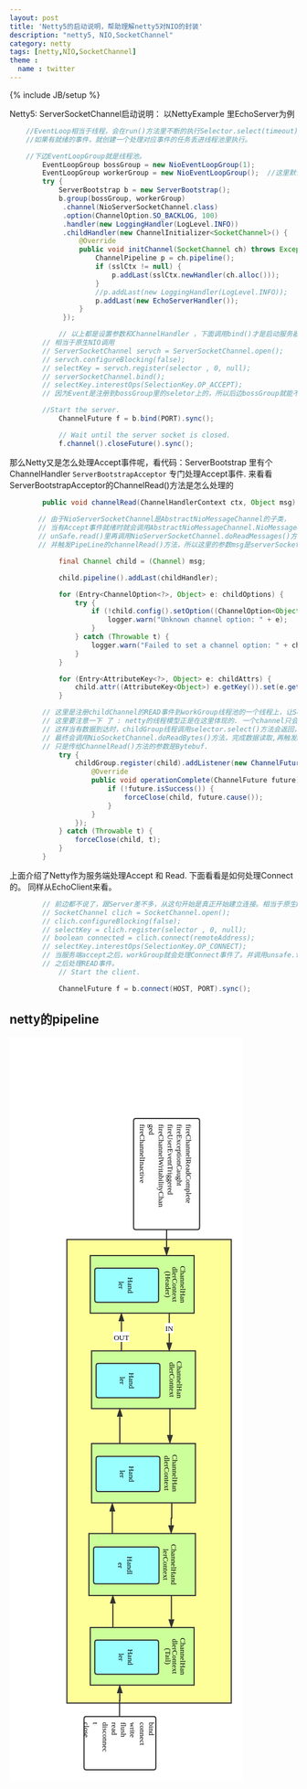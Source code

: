 ```yaml
---
layout: post
title: 'Netty5的启动说明，帮助理解netty5对NIO的封装'
description: "netty5, NIO,SocketChannel"
category: netty
tags: [netty,NIO,SocketChannel]
theme :
  name : twitter
---
```

{% include JB/setup %}

Netty5: ServerSocketChannel启动说明： 以NettyExample 里EchoServer为例

```java
	//EventLoop相当于线程，会在run()方法里不断的执行Selector.select(timeout)方法
	//如果有就绪的事件，就创建一个处理对应事件的任务丢进线程池里执行。

	//下边EventLoopGroup就是线程池。
        EventLoopGroup bossGroup = new NioEventLoopGroup(1);
        EventLoopGroup workerGroup = new NioEventLoopGroup();  //这里默认创建 cpu个数 * 2 个线程
        try {
            ServerBootstrap b = new ServerBootstrap();
            b.group(bossGroup, workerGroup)
             .channel(NioServerSocketChannel.class)
             .option(ChannelOption.SO_BACKLOG, 100)
             .handler(new LoggingHandler(LogLevel.INFO))
             .childHandler(new ChannelInitializer<SocketChannel>() {
                 @Override
                 public void initChannel(SocketChannel ch) throws Exception {
                     ChannelPipeline p = ch.pipeline();
                     if (sslCtx != null) {
                         p.addLast(sslCtx.newHandler(ch.alloc()));
                     }
                     //p.addLast(new LoggingHandler(LogLevel.INFO));
                     p.addLast(new EchoServerHandler());
                 }
             });

            // 以上都是设置参数和ChannelHandler ，下面调用bind()才是启动服务器.
	    // 相当于原生NIO调用
	    // ServerSocketChannel servch = ServerSocketChannel.open();
	    // servch.configureBlocking(false);
	    // selectKey = servch.register(selector , 0, null);  
	    // serverSocketChannel.bind();
 	    // selectKey.interestOps(SelectionKey.OP_ACCEPT);
	    // 因为Event是注册到bossGroup里的seletor上的，所以后边bossGroup就能不断的处理Accept事件了。

	    //Start the server.
            ChannelFuture f = b.bind(PORT).sync();

            // Wait until the server socket is closed.
            f.channel().closeFuture().sync();
```

那么Netty又是怎么处理Accept事件呢，看代码：ServerBootstrap 里有个ChannelHandler `ServerBootstrapAcceptor` 专门处理Accept事件.
来看看ServerBootstrapAcceptor的ChannelRead()方法是怎么处理的

```java
        public void channelRead(ChannelHandlerContext ctx, Object msg) {
	    
	   // 由于NioServerSocketChannel是AbstractNioMessageChannel的子类，
	   // 当有Accept事件就绪时就会调用AbstractNioMessageChannel.NioMessageUnsafe.read()方法，
	   // unSafe.read()里再调用NioServerSocketChannel.doReadMessages()方法，实现对serverSocketChannel.accept()的调用，完成三次握手，
	   // 并触发PipeLine的channelRead()方法，所以这里的参数msg是serverSocketChannel.accept()的返回结果: SocketChannel的封装类：NioSocketChannel

            final Channel child = (Channel) msg;

            child.pipeline().addLast(childHandler);

            for (Entry<ChannelOption<?>, Object> e: childOptions) {
                try {
                    if (!child.config().setOption((ChannelOption<Object>) e.getKey(), e.getValue())) {
                        logger.warn("Unknown channel option: " + e);
                    }
                } catch (Throwable t) {
                    logger.warn("Failed to set a channel option: " + child, t);
                }
            }

            for (Entry<AttributeKey<?>, Object> e: childAttrs) {
                child.attr((AttributeKey<Object>) e.getKey()).set(e.getValue());
            }

	    // 这里是注册childChannel的READ事件到workGroup线程池的一个线程上，让Selector 处理这个连接的Read事件。
        // 这里要注意一下 了 : netty的线程模型正是在这里体现的. 一个channel只会注册到一个EventLoop(线程)里,以后这个channel就由这个EventLoop负责了. 这样保证了channelHandler不会被多个线程调用. 避免了多线程并发的复杂性.
	    // 这样当有数据到达时，childGroup线程调用selector.select()方法会返回，并调用unSafe.read()方法。
	    // 最终会调用NioSocketChannel.doReadBytes()方法，完成数据读取,再触发PipeLine的channelRead()方法，跟Accep事件的处理一样的。
	    // 只是传给ChannelRead()方法的参数是Bytebuf.   
            try {
                childGroup.register(child).addListener(new ChannelFutureListener() {
                    @Override
                    public void operationComplete(ChannelFuture future) throws Exception {
                        if (!future.isSuccess()) {
                            forceClose(child, future.cause());
                        }
                    }
                });
            } catch (Throwable t) {
                forceClose(child, t);
            }
        }

```

上面介绍了Netty作为服务端处理Accept 和 Read. 下面看看是如何处理Connect的。 同样从EchoClient来看。

```java
	    // 前边都不说了，跟Server差不多，从这句开始是真正开始建立连接。相当于原生NIO代码的：
	    // SocketChannel clich = SocketChannel.open();
	    // clich.configureBlocking(false);
	    // selectKey = clich.register(selector , 0, null);  
	    // boolean connected = clich.connect(remoteAddress);
 	    // selectKey.interestOps(SelectionKey.OP_CONNECT);
	    // 当服务端accept之后，workGroup就会处理Connect事件了。并调用unsafe.finishConnect()方法完成三次握手。
	    // 之后处理READ事件。
            // Start the client.

            ChannelFuture f = b.connect(HOST, PORT).sync();
```

## netty的pipeline

<DIV>
<svg id="drawing" xmlns="http://www.w3.org/2000/svg" version="1.1" xmlns:xlink="http://www.w3.org/1999/xlink" width="408.19696044921875" height="1303.029541015625" viewBox="-20 -20 408.19696044921875 1303.029541015625"><defs id="SvgjsDefs1157"><marker id="SvgjsMarker1198" markerWidth="16.23606797749979" markerHeight="10.550836550532098" refX="-1" refY="3.8990363547948754" viewBox="-1 -1.3763819204711738 16.23606797749979 10.550836550532098" orient="auto" markerUnits="userSpaceOnUse"><path id="SvgjsPath1199" d="M12 3.899036407470703L0 7.798072814941406V0Z " stroke="#323232" stroke-width="2" fill="#323232" transform="matrix(1,0,0,1,0,0)"></path></marker><marker id="SvgjsMarker1205" markerWidth="16.23606797749979" markerHeight="10.550836550532098" refX="-1" refY="3.8990363547948754" viewBox="-1 -1.3763819204711738 16.23606797749979 10.550836550532098" orient="auto" markerUnits="userSpaceOnUse"><path id="SvgjsPath1206" d="M12 3.899036407470703L0 7.798072814941406V0Z " stroke="#323232" stroke-width="2" fill="#323232" transform="matrix(1,0,0,1,0,0)"></path></marker><marker id="SvgjsMarker1212" markerWidth="16.23606797749979" markerHeight="10.550836550532098" refX="-1" refY="3.8990363547948754" viewBox="-1 -1.3763819204711738 16.23606797749979 10.550836550532098" orient="auto" markerUnits="userSpaceOnUse"><path id="SvgjsPath1213" d="M12 3.899036407470703L0 7.798072814941406V0Z " stroke="#323232" stroke-width="2" fill="#323232" transform="matrix(1,0,0,1,0,0)"></path></marker><marker id="SvgjsMarker1219" markerWidth="16.23606797749979" markerHeight="10.550836550532098" refX="-1" refY="3.8990363547948754" viewBox="-1 -1.3763819204711738 16.23606797749979 10.550836550532098" orient="auto" markerUnits="userSpaceOnUse"><path id="SvgjsPath1220" d="M12 3.899036407470703L0 7.798072814941406V0Z " stroke="#323232" stroke-width="2" fill="#323232" transform="matrix(1,0,0,1,0,0)"></path></marker><marker id="SvgjsMarker1250" markerWidth="16.23606797749979" markerHeight="10.550836550532098" refX="-1" refY="3.8990363547948754" viewBox="-1 -1.3763819204711738 16.23606797749979 10.550836550532098" orient="auto" markerUnits="userSpaceOnUse"><path id="SvgjsPath1251" d="M12 3.899036407470703L0 7.798072814941406V0Z " stroke="#323232" stroke-width="2" fill="#323232" transform="matrix(1,0,0,1,0,0)"></path></marker><marker id="SvgjsMarker1257" markerWidth="16.23606797749979" markerHeight="10.550836550532098" refX="-1" refY="3.8990363547948754" viewBox="-1 -1.3763819204711738 16.23606797749979 10.550836550532098" orient="auto" markerUnits="userSpaceOnUse"><path id="SvgjsPath1258" d="M12 3.899036407470703L0 7.798072814941406V0Z " stroke="#323232" stroke-width="2" fill="#323232" transform="matrix(1,0,0,1,0,0)"></path></marker><marker id="SvgjsMarker1264" markerWidth="16.23606797749979" markerHeight="10.550836550532098" refX="-1" refY="3.8990363547948754" viewBox="-1 -1.3763819204711738 16.23606797749979 10.550836550532098" orient="auto" markerUnits="userSpaceOnUse"><path id="SvgjsPath1265" d="M12 3.899036407470703L0 7.798072814941406V0Z " stroke="#323232" stroke-width="2" fill="#323232" transform="matrix(1,0,0,1,0,0)"></path></marker><marker id="SvgjsMarker1271" markerWidth="16.23606797749979" markerHeight="10.550836550532098" refX="-1" refY="3.8990363547948754" viewBox="-1 -1.3763819204711738 16.23606797749979 10.550836550532098" orient="auto" markerUnits="userSpaceOnUse"><path id="SvgjsPath1272" d="M12 3.899036407470703L0 7.798072814941406V0Z " stroke="#323232" stroke-width="2" fill="#323232" transform="matrix(1,0,0,1,0,0)"></path></marker><marker id="SvgjsMarker1289" markerWidth="16.23606797749979" markerHeight="10.550836550532098" refX="-1" refY="3.8990363547948754" viewBox="-1 -1.3763819204711738 16.23606797749979 10.550836550532098" orient="auto" markerUnits="userSpaceOnUse"><path id="SvgjsPath1290" d="M12 3.899036407470703L0 7.798072814941406V0Z " stroke="#323232" stroke-width="2" fill="#323232" transform="matrix(1,0,0,1,0,0)"></path></marker><marker id="SvgjsMarker1305" markerWidth="16.23606797749979" markerHeight="10.550836550532098" refX="-1" refY="3.8990363547948754" viewBox="-1 -1.3763819204711738 16.23606797749979 10.550836550532098" orient="auto" markerUnits="userSpaceOnUse"><path id="SvgjsPath1306" d="M12 3.899036407470703L0 7.798072814941406V0Z " stroke="#323232" stroke-width="2" fill="#323232" transform="matrix(1,0,0,1,0,0)"></path></marker></defs><g id="SvgjsG1158"><path id="SvgjsPath1159" d="M-20 -20H388.19696044921875V1283.029541015625H-20V-20Z " fill-opacity="1" fill="#ffffff"></path><g id="SvgjsG1160"><g id="SvgjsG1161" transform="matrix(6.123233995736766e-17,1,-1,6.123233995736766e-17,368.1969451904297,334.8111114501953)" opacity="1"><path id="SvgjsPath1162" d="M0 0L811.5972900390625 0L811.5972900390625 287.8105773925781L0 287.8105773925781Z " stroke-dasharray="" stroke="#323232" stroke-width="2" fill="#ffff99" opacity="1"></path><g id="SvgjsG1163" transform="matrix(1 0 0 1 10 135.7802913096728)" fill="#ffffff"><text id="SvgjsText1164" font-family="微软雅黑,宋体" text-rendering="optimize-speed" fill="#000000" font-size="13" font-weight="normal" font-style="normal" text-anchor="middle" text-decoration="blink" x="395.79863684659466" y="14.4375">ChannelPipeline</text></g></g><g id="SvgjsG1165" transform="matrix(6.123233995736766e-17,1,-1,6.123233995736766e-17,305.4226188659668,529.8916206359863)" opacity="1"><path id="SvgjsPath1166" d="M0 0L100.86994171142578 0L100.86994171142578 181.8730926513672L0 181.8730926513672Z " stroke-dasharray="" stroke="#323232" stroke-width="2" fill="#ccff99" opacity="1"></path><g id="SvgjsG1167" transform="matrix(1 0 0 1 10 66.56154264496234)" fill="#ffffff"><text id="SvgjsText1168" font-family="微软雅黑,宋体" text-rendering="optimize-speed" fill="#000000" font-size="13" font-weight="normal" font-style="normal" text-anchor="middle" text-decoration="blink" x="40.43497007169791" y="-34.4375">ChannelHan</text><text id="SvgjsText1169" font-family="微软雅黑,宋体" text-rendering="optimize-speed" fill="#000000" font-size="13" font-weight="normal" font-style="normal" text-anchor="middle" text-decoration="blink" x="40.43497007169791" y="-20.6875">dlerContext</text><text id="SvgjsText1170" font-family="微软雅黑,宋体" text-rendering="optimize-speed" fill="#000000" font-size="13" font-weight="normal" font-style="normal" text-anchor="middle" text-decoration="blink" x="40.43497007169791" y="-12.5"></text></g></g><g id="SvgjsG1171" transform="matrix(6.123233995736766e-17,1,-1,6.123233995736766e-17,243.20287132263184,551.8687686920166)" opacity="1"><path id="SvgjsPath1172" d="M0 4Q0 0 4 0L55.81732940673828 0Q59.81732940673828 0 59.81732940673828 4L59.81732940673828 107.67645263671875Q59.81732940673828 111.67645263671875 55.81732940673828 111.67645263671875L4 111.67645263671875Q0 111.67645263671875 0 107.67645263671875Z " stroke-dasharray="" stroke="#323232" stroke-width="2" fill="#99ffff" opacity="1"></path><g id="SvgjsG1173" transform="matrix(1 0 0 1 10 39.588227939889165)" fill="#ffffff"><text id="SvgjsText1174" font-family="微软雅黑,宋体" text-rendering="optimize-speed" fill="#000000" font-size="13" font-weight="normal" font-style="normal" text-anchor="middle" text-decoration="blink" x="19.90866408814847" y="14.4375">Hand</text><text id="SvgjsText1175" font-family="微软雅黑,宋体" text-rendering="optimize-speed" fill="#000000" font-size="13" font-weight="normal" font-style="normal" text-anchor="middle" text-decoration="blink" x="19.90866408814847" y="30.6875">ler</text></g></g><g id="SvgjsG1176" transform="matrix(6.123233995736766e-17,1,-1,6.123233995736766e-17,305.42262268066406,692.0231475830078)" opacity="1"><path id="SvgjsPath1177" d="M0 0L103.65211486816406 0L103.65211486816406 181.8730926513672L0 181.8730926513672Z " stroke-dasharray="" stroke="#323232" stroke-width="2" fill="#ccff99" opacity="1"></path><g id="SvgjsG1178" transform="matrix(1 0 0 1 10 74.68654264496234)" fill="#ffffff"><text id="SvgjsText1179" font-family="微软雅黑,宋体" text-rendering="optimize-speed" fill="#000000" font-size="13" font-weight="normal" font-style="normal" text-anchor="middle" text-decoration="blink" x="41.82605890309091" y="-34.4375">ChannelHan</text><text id="SvgjsText1180" font-family="微软雅黑,宋体" text-rendering="optimize-speed" fill="#000000" font-size="13" font-weight="normal" font-style="normal" text-anchor="middle" text-decoration="blink" x="41.82605890309091" y="-20.6875">dlerContext</text></g></g><g id="SvgjsG1181" transform="matrix(6.123233995736766e-17,1,-1,6.123233995736766e-17,243.20287132263184,714.6063938140869)" opacity="1"><path id="SvgjsPath1182" d="M0 4Q0 0 4 0L57.467201232910156 0Q61.467201232910156 0 61.467201232910156 4L61.467201232910156 107.67645263671875Q61.467201232910156 111.67645263671875 57.467201232910156 111.67645263671875L4 111.67645263671875Q0 111.67645263671875 0 107.67645263671875Z " stroke-dasharray="" stroke="#323232" stroke-width="2" fill="#99ffff" opacity="1"></path><g id="SvgjsG1183" transform="matrix(1 0 0 1 10 39.588227939889165)" fill="#ffffff"><text id="SvgjsText1184" font-family="微软雅黑,宋体" text-rendering="optimize-speed" fill="#000000" font-size="13" font-weight="normal" font-style="normal" text-anchor="middle" text-decoration="blink" x="20.733599812622224" y="14.4375">Hand</text><text id="SvgjsText1185" font-family="微软雅黑,宋体" text-rendering="optimize-speed" fill="#000000" font-size="13" font-weight="normal" font-style="normal" text-anchor="middle" text-decoration="blink" x="20.733599812622224" y="30.6875">ler</text></g></g><g id="SvgjsG1186" transform="matrix(6.123233995736766e-17,1,-1,6.123233995736766e-17,305.42262268066406,849.5149230957031)" opacity="1"><path id="SvgjsPath1187" d="M0 0L108.40785217285156 0L108.40785217285156 186.4883575439453L0 186.4883575439453Z " stroke-dasharray="" stroke="#323232" stroke-width="2" fill="#ccff99" opacity="1"></path><g id="SvgjsG1188" transform="matrix(1 0 0 1 10 76.99417683507541)" fill="#ffffff"><text id="SvgjsText1189" font-family="微软雅黑,宋体" text-rendering="optimize-speed" fill="#000000" font-size="13" font-weight="normal" font-style="normal" text-anchor="middle" text-decoration="blink" x="44.20392580017049" y="-34.4375">ChannelHand</text><text id="SvgjsText1190" font-family="微软雅黑,宋体" text-rendering="optimize-speed" fill="#000000" font-size="13" font-weight="normal" font-style="normal" text-anchor="middle" text-decoration="blink" x="44.20392580017049" y="-20.6875">lerContext</text></g></g><g id="SvgjsG1191" transform="matrix(6.123233995736766e-17,1,-1,6.123233995736766e-17,241.62397384643555,873.1344413757324)" opacity="1"><path id="SvgjsPath1192" d="M0 4Q0 0 4 0L60.287418365478516 0Q64.28741455078125 0 64.28741455078125 4L64.28741455078125 110.51039123535156Q64.28741455078125 114.51039123535156 60.287418365478516 114.51039123535156L4 114.51039123535156Q0 114.51039123535156 0 110.51039123535156Z " stroke-dasharray="" stroke="#323232" stroke-width="2" fill="#99ffff" opacity="1"></path><g id="SvgjsG1193" transform="matrix(1 0 0 1 10 41.0051963022393)" fill="#ffffff"><text id="SvgjsText1194" font-family="微软雅黑,宋体" text-rendering="optimize-speed" fill="#000000" font-size="13" font-weight="normal" font-style="normal" text-anchor="middle" text-decoration="blink" x="22.14370915084487" y="14.4375">Handl</text><text id="SvgjsText1195" font-family="微软雅黑,宋体" text-rendering="optimize-speed" fill="#000000" font-size="13" font-weight="normal" font-style="normal" text-anchor="middle" text-decoration="blink" x="22.14370915084487" y="30.6875">er</text></g></g><g id="SvgjsG1196"><path id="SvgjsPath1197" d="M260.7520446777344 630.2294311523438L260.7520446777344 661.2503662109375L260.7520446777344 661.2503662109375L260.7520446777344 677.0352172851562 " stroke-dasharray="" stroke="#323232" stroke-width="2" fill="none" marker-end="url(#SvgjsMarker1198)"></path><g id="SvgjsG1200" transform="matrix(1 0 0 1 260.7520343556297 645.5073363661195)" fill="#ffffff"><path id="SvgjsPath1201" d="M0 0H0V0H0V0Z " fill="#ffffff" transform="translate(0 0)"></path><text id="SvgjsText1202" font-family="Microsoft Yahei,宋体" text-rendering="optimize-speed" fill="#000000" font-size="13" font-weight="0" font-style="" text-anchor="middle" text-decoration="" x="0" y="0"></text></g></g><g id="SvgjsG1203"><path id="SvgjsPath1204" d="M173.00624084472656 692.2713012695312L173.00624084472656 661.09912109375L172.9706573486328 661.09912109375L172.9706573486328 645.1630249023438 " stroke-dasharray="" stroke="#323232" stroke-width="2" fill="none" marker-end="url(#SvgjsMarker1205)"></path><g id="SvgjsG1207" transform="matrix(1 0 0 1 173.0062475929467 660.5743635744365)" fill="#ffffff"><path id="SvgjsPath1208" d="M0 0H0V0H0V0Z " fill="#ffffff" transform="translate(0 0)"></path><text id="SvgjsText1209" font-family="Microsoft Yahei,宋体" text-rendering="optimize-speed" fill="#000000" font-size="13" font-weight="0" font-style="" text-anchor="middle" text-decoration="" x="0" y="0"></text></g></g><g id="SvgjsG1210"><path id="SvgjsPath1211" d="M263.9427795410156 795.5361938476562L263.9427795410156 822.7635498046875L262.89019775390625 822.7635498046875L262.89019775390625 834.7548828125 " stroke-dasharray="" stroke="#323232" stroke-width="2" fill="none" marker-end="url(#SvgjsMarker1212)"></path><g id="SvgjsG1214" transform="matrix(1 0 0 1 263.9427902379091 807.5468337801426)" fill="#ffffff"><path id="SvgjsPath1215" d="M0 0H0V0H0V0Z " fill="#ffffff" transform="translate(0 0)"></path><text id="SvgjsText1216" font-family="Microsoft Yahei,宋体" text-rendering="optimize-speed" fill="#000000" font-size="13" font-weight="0" font-style="" text-anchor="middle" text-decoration="" x="0" y="0"></text></g></g><g id="SvgjsG1217"><path id="SvgjsPath1218" d="M159.83082580566406 849.990966796875L159.83082580566406 822.8330688476562L159.83082580566406 822.8330688476562L159.83082580566406 810.9113159179688 " stroke-dasharray="" stroke="#323232" stroke-width="2" fill="none" marker-end="url(#SvgjsMarker1219)"></path><g id="SvgjsG1221" transform="matrix(1 0 0 1 159.83083182470398 822.3261203035631)" fill="#ffffff"><path id="SvgjsPath1222" d="M0 0H0V0H0V0Z " fill="#ffffff" transform="translate(0 0)"></path><text id="SvgjsText1223" font-family="Microsoft Yahei,宋体" text-rendering="optimize-speed" fill="#000000" font-size="13" font-weight="0" font-style="" text-anchor="middle" text-decoration="" x="0" y="0"></text></g></g><g id="SvgjsG1224" transform="matrix(6.123233995736766e-17,1,-1,6.123233995736766e-17,303.11498641967773,362.9726142883301)" opacity="1"><path id="SvgjsPath1225" d="M0 0L100.86994171142578 0L100.86994171142578 181.8730926513672L0 181.8730926513672Z " stroke-dasharray="" stroke="#323232" stroke-width="2" fill="#ccff99" opacity="1"></path><g id="SvgjsG1226" transform="matrix(1 0 0 1 10 58.436542644962344)" fill="#ffffff"><text id="SvgjsText1227" font-family="微软雅黑,宋体" text-rendering="optimize-speed" fill="#000000" font-size="13" font-weight="normal" font-style="normal" text-anchor="middle" text-decoration="blink" x="40.43497007169791" y="-34.4375">ChannelHan</text><text id="SvgjsText1228" font-family="微软雅黑,宋体" text-rendering="optimize-speed" fill="#000000" font-size="13" font-weight="normal" font-style="normal" text-anchor="middle" text-decoration="blink" x="40.43497007169791" y="-20.6875">dlerContext</text><text id="SvgjsText1229" font-family="微软雅黑,宋体" text-rendering="optimize-speed" fill="#000000" font-size="13" font-weight="normal" font-style="normal" text-anchor="middle" text-decoration="blink" x="40.43497007169791" y="-7.9375">(Header)</text><text id="SvgjsText1230" font-family="微软雅黑,宋体" text-rendering="optimize-speed" fill="#000000" font-size="13" font-weight="normal" font-style="normal" text-anchor="middle" text-decoration="blink" x="40.43497007169791" y="48.75"></text></g></g><g id="SvgjsG1231" transform="matrix(6.123233995736766e-17,1,-1,6.123233995736766e-17,240.89523887634277,384.9497318267822)" opacity="1"><path id="SvgjsPath1232" d="M0 4Q0 0 4 0L55.81732940673828 0Q59.81732940673828 0 59.81732940673828 4L59.81732940673828 107.67645263671875Q59.81732940673828 111.67645263671875 55.81732940673828 111.67645263671875L4 111.67645263671875Q0 111.67645263671875 0 107.67645263671875Z " stroke-dasharray="" stroke="#323232" stroke-width="2" fill="#99ffff" opacity="1"></path><g id="SvgjsG1233" transform="matrix(1 0 0 1 10 39.588227939889165)" fill="#ffffff"><text id="SvgjsText1234" font-family="微软雅黑,宋体" text-rendering="optimize-speed" fill="#000000" font-size="13" font-weight="normal" font-style="normal" text-anchor="middle" text-decoration="blink" x="19.90866408814847" y="14.4375">Hand</text><text id="SvgjsText1235" font-family="微软雅黑,宋体" text-rendering="optimize-speed" fill="#000000" font-size="13" font-weight="normal" font-style="normal" text-anchor="middle" text-decoration="blink" x="19.90866408814847" y="30.6875">ler</text></g></g><g id="SvgjsG1236" transform="matrix(6.123233995736766e-17,1,-1,6.123233995736766e-17,303.11498641967773,1013.956714630127)" opacity="1"><path id="SvgjsPath1237" d="M0 0L100.86994171142578 0L100.86994171142578 181.8730926513672L0 181.8730926513672Z " stroke-dasharray="" stroke="#323232" stroke-width="2" fill="#ccff99" opacity="1"></path><g id="SvgjsG1238" transform="matrix(1 0 0 1 10 58.436542644962344)" fill="#ffffff"><text id="SvgjsText1239" font-family="微软雅黑,宋体" text-rendering="optimize-speed" fill="#000000" font-size="13" font-weight="normal" font-style="normal" text-anchor="middle" text-decoration="blink" x="40.43497007169791" y="-34.4375">ChannelHan</text><text id="SvgjsText1240" font-family="微软雅黑,宋体" text-rendering="optimize-speed" fill="#000000" font-size="13" font-weight="normal" font-style="normal" text-anchor="middle" text-decoration="blink" x="40.43497007169791" y="-20.6875">dlerContext</text><text id="SvgjsText1241" font-family="微软雅黑,宋体" text-rendering="optimize-speed" fill="#000000" font-size="13" font-weight="normal" font-style="normal" text-anchor="middle" text-decoration="blink" x="40.43497007169791" y="-7.9375">(Tail)</text><text id="SvgjsText1242" font-family="微软雅黑,宋体" text-rendering="optimize-speed" fill="#000000" font-size="13" font-weight="normal" font-style="normal" text-anchor="middle" text-decoration="blink" x="40.43497007169791" y="48.75"></text></g></g><g id="SvgjsG1243" transform="matrix(6.123233995736766e-17,1,-1,6.123233995736766e-17,240.89523887634277,1035.933832168579)" opacity="1"><path id="SvgjsPath1244" d="M0 4Q0 0 4 0L55.81732940673828 0Q59.81732940673828 0 59.81732940673828 4L59.81732940673828 107.67645263671875Q59.81732940673828 111.67645263671875 55.81732940673828 111.67645263671875L4 111.67645263671875Q0 111.67645263671875 0 107.67645263671875Z " stroke-dasharray="" stroke="#323232" stroke-width="2" fill="#99ffff" opacity="1"></path><g id="SvgjsG1245" transform="matrix(1 0 0 1 10 39.588227939889165)" fill="#ffffff"><text id="SvgjsText1246" font-family="微软雅黑,宋体" text-rendering="optimize-speed" fill="#000000" font-size="13" font-weight="normal" font-style="normal" text-anchor="middle" text-decoration="blink" x="19.90866408814847" y="14.4375">Hand</text><text id="SvgjsText1247" font-family="微软雅黑,宋体" text-rendering="optimize-speed" fill="#000000" font-size="13" font-weight="normal" font-style="normal" text-anchor="middle" text-decoration="blink" x="19.90866408814847" y="30.6875">ler</text></g></g><g id="SvgjsG1248"><path id="SvgjsPath1249" d="M175.76564025878906 530.6101684570312L175.76564025878906 496.8090515136719L175.76564025878906 496.8090515136719L175.76564025878906 478.2440185546875 " stroke-dasharray="" stroke="#323232" stroke-width="2" fill="none" marker-end="url(#SvgjsMarker1250)"></path><g id="SvgjsG1252" transform="matrix(1 0 0 1 175.7656403844028 496.30208420976874)" fill="#ffffff"><path id="SvgjsPath1253" d="M0 0H28.45313262939453V17.765640258789062H0V0Z " fill="#ffffff" transform="translate(-14.226566314697266 0)"></path><text id="SvgjsText1254" font-family="Microsoft Yahei,宋体" text-rendering="optimize-speed" fill="#000000" font-size="13" font-weight="0" font-style="" text-anchor="middle" text-decoration="" x="0" y="14.4375">OUT</text></g></g><g id="SvgjsG1255"><path id="SvgjsPath1256" d="M259.6152038574219 463.0079650878906L259.6152038574219 496.8090515136719L259.6152038574219 496.8090515136719L259.6152038574219 515.3740844726562 " stroke-dasharray="" stroke="#323232" stroke-width="2" fill="none" marker-end="url(#SvgjsMarker1257)"></path><g id="SvgjsG1259" transform="matrix(1 0 0 1 259.6152135193395 481.06601623226896)" fill="#ffffff"><path id="SvgjsPath1260" d="M0 0H14.75001049041748V17.765605926513672H0V0Z " fill="#ffffff" transform="translate(-7.37500524520874 0)"></path><text id="SvgjsText1261" font-family="Microsoft Yahei,宋体" text-rendering="optimize-speed" fill="#000000" font-size="13" font-weight="0" font-style="" text-anchor="middle" text-decoration="" x="0" y="14.4375">IN</text></g></g><g id="SvgjsG1262"><path id="SvgjsPath1263" d="M160.8590545654297 1014.6752319335938L160.8590545654297 985.8817138671875L160.8590545654297 985.8817138671875L160.8590545654297 972.3242797851562 " stroke-dasharray="" stroke="#323232" stroke-width="2" fill="none" marker-end="url(#SvgjsMarker1264)"></path><g id="SvgjsG1266" transform="matrix(1 0 0 1 160.85904960485857 985.3747642925441)" fill="#ffffff"><path id="SvgjsPath1267" d="M0 0H0V0H0V0Z " fill="#ffffff" transform="translate(0 0)"></path><text id="SvgjsText1268" font-family="Microsoft Yahei,宋体" text-rendering="optimize-speed" fill="#000000" font-size="13" font-weight="0" font-style="" text-anchor="middle" text-decoration="" x="0" y="0"></text></g></g><g id="SvgjsG1269"><path id="SvgjsPath1270" d="M263.34185791015625 957.0881958007812L263.34185791015625 985.8817138671875L263.34185791015625 985.8817138671875L263.34185791015625 999.439208984375 " stroke-dasharray="" stroke="#323232" stroke-width="2" fill="none" marker-end="url(#SvgjsMarker1271)"></path><g id="SvgjsG1273" transform="matrix(1 0 0 1 263.34186121422556 970.1386963150443)" fill="#ffffff"><path id="SvgjsPath1274" d="M0 0H0V0H0V0Z " fill="#ffffff" transform="translate(0 0)"></path><text id="SvgjsText1275" font-family="Microsoft Yahei,宋体" text-rendering="optimize-speed" fill="#000000" font-size="13" font-weight="0" font-style="" text-anchor="middle" text-decoration="" x="0" y="0"></text></g></g><g id="SvgjsG1276" transform="matrix(6.123233995736766e-17,1,-1,6.123233995736766e-17,236.149817943573,1169.833152294159)" opacity="1"><path id="SvgjsPath1277" d="M0 4Q0 0 4 0L89.1964340209961 0Q93.1964340209961 0 93.1964340209961 4L93.1964340209961 121.77436065673828Q93.1964340209961 125.77436065673828 89.1964340209961 125.77436065673828L4 125.77436065673828Q0 125.77436065673828 0 121.77436065673828Z " stroke-dasharray="" stroke="#323232" stroke-width="2" fill="#ffffff" opacity="1"></path><g id="SvgjsG1278" transform="matrix(1 0 0 1 10 -2.112820148797468)" fill="#ffffff"><text id="SvgjsText1279" font-family="微软雅黑,宋体" text-rendering="optimize-speed" fill="#000000" font-size="13" font-weight="normal" font-style="normal" text-anchor="start" text-decoration="blink" x="0" y="14.4375">bind</text><text id="SvgjsText1280" font-family="微软雅黑,宋体" text-rendering="optimize-speed" fill="#000000" font-size="13" font-weight="normal" font-style="normal" text-anchor="start" text-decoration="blink" x="0" y="30.6875">connect</text><text id="SvgjsText1281" font-family="微软雅黑,宋体" text-rendering="optimize-speed" fill="#000000" font-size="13" font-weight="normal" font-style="normal" text-anchor="start" text-decoration="blink" x="0" y="46.9375">write</text><text id="SvgjsText1282" font-family="微软雅黑,宋体" text-rendering="optimize-speed" fill="#000000" font-size="13" font-weight="normal" font-style="normal" text-anchor="start" text-decoration="blink" x="0" y="63.1875">flush</text><text id="SvgjsText1283" font-family="微软雅黑,宋体" text-rendering="optimize-speed" fill="#000000" font-size="13" font-weight="normal" font-style="normal" text-anchor="start" text-decoration="blink" x="0" y="79.4375">read</text><text id="SvgjsText1284" font-family="微软雅黑,宋体" text-rendering="optimize-speed" fill="#000000" font-size="13" font-weight="normal" font-style="normal" text-anchor="start" text-decoration="blink" x="0" y="95.6875">disconnec</text><text id="SvgjsText1285" font-family="微软雅黑,宋体" text-rendering="optimize-speed" fill="#000000" font-size="13" font-weight="normal" font-style="normal" text-anchor="start" text-decoration="blink" x="0" y="111.9375">t</text><text id="SvgjsText1286" font-family="微软雅黑,宋体" text-rendering="optimize-speed" fill="#000000" font-size="13" font-weight="normal" font-style="normal" text-anchor="start" text-decoration="blink" x="0" y="128.1875">close</text></g></g><g id="SvgjsG1287"><path id="SvgjsPath1288" d="M172.50482177734375 1169.0753173828125L172.50482177734375 1141.53369140625L172.9706573486328 1141.53369140625L172.9706573486328 1129.2281494140625 " stroke-dasharray="" stroke="#323232" stroke-width="2" fill="none" marker-end="url(#SvgjsMarker1289)"></path><g id="SvgjsG1291" transform="matrix(1 0 0 1 172.5048236513776 1140.7938195205516)" fill="#ffffff"><path id="SvgjsPath1292" d="M0 0H0V0H0V0Z " fill="#ffffff" transform="translate(0 0)"></path><text id="SvgjsText1293" font-family="Microsoft Yahei,宋体" text-rendering="optimize-speed" fill="#000000" font-size="13" font-weight="0" font-style="" text-anchor="middle" text-decoration="" x="0" y="0"></text></g></g><g id="SvgjsG1294" transform="matrix(6.123233995736766e-17,1,-1,6.123233995736766e-17,312.7199363708496,123.04958724975586)" opacity="1"><path id="SvgjsPath1295" d="M0 4Q0 0 4 0L190.46063232421875 0Q194.46063232421875 0 194.46063232421875 4L194.46063232421875 111.52607727050781Q194.46063232421875 115.52607727050781 190.46063232421875 115.52607727050781L4 115.52607727050781Q0 115.52607727050781 0 111.52607727050781Z " stroke-dasharray="" stroke="#323232" stroke-width="2" fill="#ffffff" opacity="1"></path><g id="SvgjsG1296" transform="matrix(1 0 0 1 10 9.013039270734176)" fill="#ffffff"><text id="SvgjsText1297" font-family="微软雅黑,宋体" text-rendering="optimize-speed" fill="#000000" font-size="13" font-weight="normal" font-style="normal" text-anchor="start" text-decoration="blink" x="0" y="14.4375">fireChannelReadComplete</text><text id="SvgjsText1298" font-family="微软雅黑,宋体" text-rendering="optimize-speed" fill="#000000" font-size="13" font-weight="normal" font-style="normal" text-anchor="start" text-decoration="blink" x="0" y="30.6875">fireExceptionCaught</text><text id="SvgjsText1299" font-family="微软雅黑,宋体" text-rendering="optimize-speed" fill="#000000" font-size="13" font-weight="normal" font-style="normal" text-anchor="start" text-decoration="blink" x="0" y="46.9375">fireUserEventTriggered</text><text id="SvgjsText1300" font-family="微软雅黑,宋体" text-rendering="optimize-speed" fill="#000000" font-size="13" font-weight="normal" font-style="normal" text-anchor="start" text-decoration="blink" x="0" y="63.1875">fireChannelWritabilityChan</text><text id="SvgjsText1301" font-family="微软雅黑,宋体" text-rendering="optimize-speed" fill="#000000" font-size="13" font-weight="normal" font-style="normal" text-anchor="start" text-decoration="blink" x="0" y="79.4375">ged</text><text id="SvgjsText1302" font-family="微软雅黑,宋体" text-rendering="optimize-speed" fill="#000000" font-size="13" font-weight="normal" font-style="normal" text-anchor="start" text-decoration="blink" x="0" y="95.6875">fireChannelInactive</text></g></g><g id="SvgjsG1303"><path id="SvgjsPath1304" d="M254.9569091796875 317.5102233886719L254.9569091796875 340.4615783691406L254.9569091796875 340.4615783691406L254.9569091796875 348.1768798828125 " stroke-dasharray="" stroke="#323232" stroke-width="2" fill="none" marker-end="url(#SvgjsMarker1305)"></path><g id="SvgjsG1307" transform="matrix(1 0 0 1 254.95690390073185 324.7185411857198)" fill="#ffffff"><path id="SvgjsPath1308" d="M0 0H0V0H0V0Z " fill="#ffffff" transform="translate(0 0)"></path><text id="SvgjsText1309" font-family="Microsoft Yahei,宋体" text-rendering="optimize-speed" fill="#000000" font-size="13" font-weight="0" font-style="" text-anchor="middle" text-decoration="" x="0" y="0"></text></g></g></g></g></svg>
</DIV>